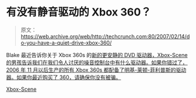 # 有没有静音驱动的 Xbox 360？

> 原文：<https://web.archive.org/web/http://techcrunch.com:80/2007/02/14/do-you-have-a-quiet-drive-xbox-360/>

Blake 最近告诉你关于 Xbox 360s 的[新的更安静的 DVD 驱动器，Xbox-Scene 的男孩告诉我们在我们令人讨厌的噪音控制台中有什么驱动器。如果你错过了，2006 年 11 月以后生产的所有 Xbox 360s 都配备了明基-莱顿-菲利普斯的驱动器。如果你最近购买了 360，请确保你没有被骗。](https://web.archive.org/web/20141213134707/http://crunchgear.com/2007/02/06/quieter-xbox-360s-coming-soon/)

[Xbox-Scene](https://web.archive.org/web/20141213134707/http://www.xbox-scene.com/xbox1data/sep/EEZEupplpEEfSZefFv.php)